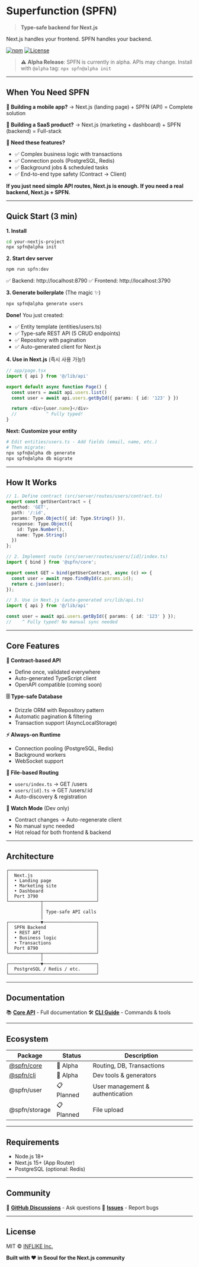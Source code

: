# Superfunction (SPFN)

> **Type-safe backend for Next.js**

Next.js handles your frontend. SPFN handles your backend.

[![npm](https://img.shields.io/npm/v/@spfn/core)](https://npmjs.com/package/@spfn/core)
[![License](https://img.shields.io/badge/license-MIT-blue)](./LICENSE)

> ⚠️ **Alpha Release**: SPFN is currently in alpha. APIs may change. Install with `@alpha` tag: `npx spfn@alpha init`

---

## When You Need SPFN

**🚀 Building a mobile app?**
→ Next.js (landing page) + SPFN (API) = Complete solution

**💼 Building a SaaS product?**
→ Next.js (marketing + dashboard) + SPFN (backend) = Full-stack

**🎯 Need these features?**
- ✅ Complex business logic with transactions
- ✅ Connection pools (PostgreSQL, Redis)
- ✅ Background jobs & scheduled tasks
- ✅ End-to-end type safety (Contract → Client)

**If you just need simple API routes, Next.js is enough.**
**If you need a real backend, Next.js + SPFN.**

---

## Quick Start (3 min)

**1. Install**
```bash
cd your-nextjs-project
npx spfn@alpha init
```

**2. Start dev server**
```bash
npm run spfn:dev
```
✅ Backend: http://localhost:8790
✅ Frontend: http://localhost:3790

**3. Generate boilerplate** (The magic ✨)
```bash
npx spfn@alpha generate users
```

**Done!** You just created:
- ✅ Entity template (entities/users.ts)
- ✅ Type-safe REST API (5 CRUD endpoints)
- ✅ Repository with pagination
- ✅ Auto-generated client for Next.js

**4. Use in Next.js** (즉시 사용 가능!)
```typescript
// app/page.tsx
import { api } from '@/lib/api'

export default async function Page() {
  const users = await api.users.list()
  const user = await api.users.getById({ params: { id: '123' } })

  return <div>{user.name}</div>
  //           ^ Fully typed!
}
```

**Next: Customize your entity**
```bash
# Edit entities/users.ts - Add fields (email, name, etc.)
# Then migrate:
npx spfn@alpha db generate
npx spfn@alpha db migrate
```

---

## How It Works

```typescript
// 1. Define contract (src/server/routes/users/contract.ts)
export const getUserContract = {
  method: 'GET',
  path: '/:id',
  params: Type.Object({ id: Type.String() }),
  response: Type.Object({
    id: Type.Number(),
    name: Type.String()
  })
};

// 2. Implement route (src/server/routes/users/[id]/index.ts)
import { bind } from '@spfn/core';

export const GET = bind(getUserContract, async (c) => {
  const user = await repo.findById(c.params.id);
  return c.json(user);
});

// 3. Use in Next.js (auto-generated src/lib/api.ts)
import { api } from '@/lib/api'

const user = await api.users.getById({ params: { id: '123' } });
//    ^ Fully typed! No manual sync needed
```

---

## Core Features

**🎯 Contract-based API**
- Define once, validated everywhere
- Auto-generated TypeScript client
- OpenAPI compatible (coming soon)

**🗄️ Type-safe Database**
- Drizzle ORM with Repository pattern
- Automatic pagination & filtering
- Transaction support (AsyncLocalStorage)

**⚡ Always-on Runtime**
- Connection pooling (PostgreSQL, Redis)
- Background workers
- WebSocket support

**📁 File-based Routing**
- `users/index.ts` → GET /users
- `users/[id].ts` → GET /users/:id
- Auto-discovery & registration

**🔄 Watch Mode** (Dev only)
- Contract changes → Auto-regenerate client
- No manual sync needed
- Hot reload for both frontend & backend

---

## Architecture

```
┌─────────────────────────────────┐
│  Next.js                        │
│  • Landing page                 │
│  • Marketing site               │
│  • Dashboard                    │
│  Port 3790                      │
└────────────┬────────────────────┘
             │
             │ Type-safe API calls
             │
┌────────────▼────────────────────┐
│  SPFN Backend                   │
│  • REST API                     │
│  • Business logic               │
│  • Transactions                 │
│  Port 8790                      │
└────────────┬────────────────────┘
             │
┌────────────▼────────────────────┐
│  PostgreSQL / Redis / etc.      │
└─────────────────────────────────┘
```

---

## Documentation

📚 **[Core API](./packages/core/README.md)** - Full documentation
🛠️ **[CLI Guide](./packages/cli/README.md)** - Commands & tools

---

## Ecosystem

| Package                       | Status | Description          |
|-------------------------------|--------|----------------------|
| [@spfn/core](./packages/core) | 🚧 Alpha | Routing, DB, Transactions |
| [@spfn/cli](./packages/cli)   | 🚧 Alpha | Dev tools & generators |
| @spfn/user                    | 📋 Planned | User management & authentication |
| @spfn/storage                 | 📋 Planned | File upload          |

---

## Requirements

- Node.js 18+
- Next.js 15+ (App Router)
- PostgreSQL (optional: Redis)

---

## Community

💬 **[GitHub Discussions](https://github.com/spfn/spfn/discussions)** - Ask questions
🐛 **[Issues](https://github.com/spfn/spfn/issues)** - Report bugs

---

## License

MIT © [INFLIKE Inc.](https://inflike.com)

**Built with ❤️ in Seoul for the Next.js community**